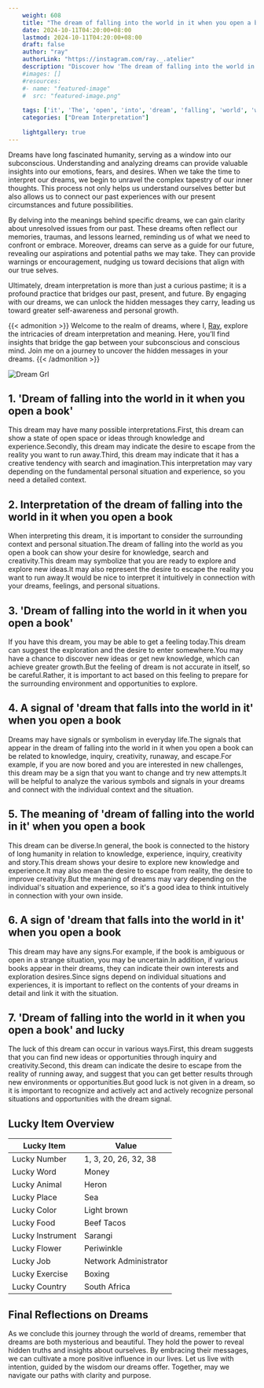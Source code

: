 ```yaml
---
    weight: 608
    title: "The dream of falling into the world in it when you open a book"  # Assuming 'title' column exists
    date: 2024-10-11T04:20:00+08:00
    lastmod: 2024-10-11T04:20:00+08:00
    draft: false
    author: "ray"
    authorLink: "https://instagram.com/ray._.atelier"
    description: "Discover how 'The dream of falling into the world in it when you open a book' can interpret your future and uncover its significant meanings in your life."
    #images: []
    #resources:
    #- name: "featured-image"
    #  src: "featured-image.png"
    
    tags: ['it', 'The', 'open', 'into', 'dream', 'falling', 'world', 'when', 'book', 'you']
    categories: ["Dream Interpretation"]
    
    lightgallery: true
---
```

    
Dreams have long fascinated humanity, serving as a window into our subconscious. Understanding and analyzing dreams can provide valuable insights into our emotions, fears, and desires. When we take the time to interpret our dreams, we begin to unravel the complex tapestry of our inner thoughts. This process not only helps us understand ourselves better but also allows us to connect our past experiences with our present circumstances and future possibilities.

By delving into the meanings behind specific dreams, we can gain clarity about unresolved issues from our past. These dreams often reflect our memories, traumas, and lessons learned, reminding us of what we need to confront or embrace. Moreover, dreams can serve as a guide for our future, revealing our aspirations and potential paths we may take. They can provide warnings or encouragement, nudging us toward decisions that align with our true selves.

Ultimately, dream interpretation is more than just a curious pastime; it is a profound practice that bridges our past, present, and future. By engaging with our dreams, we can unlock the hidden messages they carry, leading us toward greater self-awareness and personal growth.

{{< admonition >}}
Welcome to the realm of dreams, where I, [Ray](https://instagram.com/ray._.atelier), explore the intricacies of dream interpretation and meaning. Here, you’ll find insights that bridge the gap between your subconscious and conscious mind. Join me on a journey to uncover the hidden messages in your dreams.
{{< /admonition >}}

![Dream Grl](https://cdn.pixabay.com/photo/2017/11/02/03/35/gothic-2910057_1280.jpg "Dream Grl")

## 1. 'Dream of falling into the world in it when you open a book'
This dream may have many possible interpretations.First, this dream can show a state of open space or ideas through knowledge and experience.Secondly, this dream may indicate the desire to escape from the reality you want to run away.Third, this dream may indicate that it has a creative tendency with search and imagination.This interpretation may vary depending on the fundamental personal situation and experience, so you need a detailed context.

## 2. Interpretation of the dream of falling into the world in it when you open a book
When interpreting this dream, it is important to consider the surrounding context and personal situation.The dream of falling into the world as you open a book can show your desire for knowledge, search and creativity.This dream may symbolize that you are ready to explore and explore new ideas.It may also represent the desire to escape the reality you want to run away.It would be nice to interpret it intuitively in connection with your dreams, feelings, and personal situations.

## 3. 'Dream of falling into the world in it when you open a book'
If you have this dream, you may be able to get a feeling today.This dream can suggest the exploration and the desire to enter somewhere.You may have a chance to discover new ideas or get new knowledge, which can achieve greater growth.But the feeling of dream is not accurate in itself, so be careful.Rather, it is important to act based on this feeling to prepare for the surrounding environment and opportunities to explore.

## 4. A signal of 'dream that falls into the world in it' when you open a book
Dreams may have signals or symbolism in everyday life.The signals that appear in the dream of falling into the world in it when you open a book can be related to knowledge, inquiry, creativity, runaway, and escape.For example, if you are now bored and you are interested in new challenges, this dream may be a sign that you want to change and try new attempts.It will be helpful to analyze the various symbols and signals in your dreams and connect with the individual context and the situation.

## 5. The meaning of 'dream of falling into the world in it' when you open a book
This dream can be diverse.In general, the book is connected to the history of long humanity in relation to knowledge, experience, inquiry, creativity and story.This dream shows your desire to explore new knowledge and experience.It may also mean the desire to escape from reality, the desire to improve creativity.But the meaning of dreams may vary depending on the individual's situation and experience, so it's a good idea to think intuitively in connection with your own inside.

## 6. A sign of 'dream that falls into the world in it' when you open a book
This dream may have any signs.For example, if the book is ambiguous or open in a strange situation, you may be uncertain.In addition, if various books appear in their dreams, they can indicate their own interests and exploration desires.Since signs depend on individual situations and experiences, it is important to reflect on the contents of your dreams in detail and link it with the situation.

## 7. 'Dream of falling into the world in it when you open a book' and lucky
The luck of this dream can occur in various ways.First, this dream suggests that you can find new ideas or opportunities through inquiry and creativity.Second, this dream can indicate the desire to escape from the reality of running away, and suggest that you can get better results through new environments or opportunities.But good luck is not given in a dream, so it is important to recognize and actively act and actively recognize personal situations and opportunities with the dream signal.

## Lucky Item Overview
| Lucky Item          | Value              |
|---------------|--------------------|
| Lucky Number        | 1, 3, 20, 26, 32, 38  |
| Lucky Word          | Money |
| Lucky Animal        | Heron |
| Lucky Place         | Sea     |
| Lucky Color         | Light brown     |
| Lucky Food          | Beef Tacos      |
| Lucky Instrument    | Sarangi |
| Lucky Flower        | Periwinkle    |
| Lucky Job           | Network Administrator       |
| Lucky Exercise      | Boxing  |
| Lucky Country       | South Africa    |


##  Final Reflections on Dreams

As we conclude this journey through the world of dreams, remember that dreams are both mysterious and beautiful. They hold the power to reveal hidden truths and insights about ourselves. By embracing their messages, we can cultivate a more positive influence in our lives. Let us live with intention, guided by the wisdom our dreams offer. Together, may we navigate our paths with clarity and purpose.
